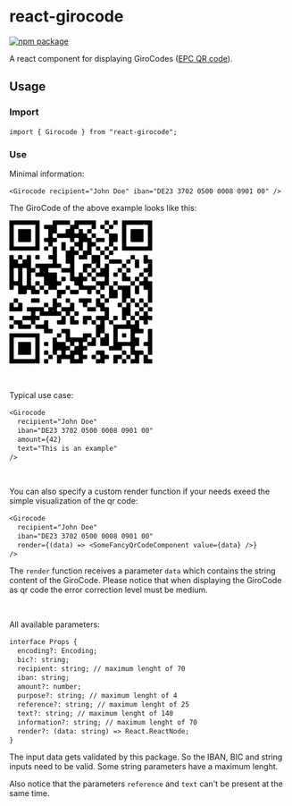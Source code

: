 # react-girocode

[![npm package](https://badge.fury.io/js/react-girocode.svg)](https://www.npmjs.org/package/react-girocode)

A react component for displaying GiroCodes ([EPC QR code](https://en.wikipedia.org/wiki/EPC_QR_code)).

## Usage

### Import

```tsx
import { Girocode } from "react-girocode";
```

### Use

Minimal information:

```tsx
<Girocode recipient="John Doe" iban="DE23 3702 0500 0008 0901 00" />
```

The GiroCode of the above example looks like this:
</br>

![example GiroCode](https://raw.githubusercontent.com/jonashoen/react-girocode/main/example_girocode.png)

</br>

Typical use case:

```tsx
<Girocode
  recipient="John Doe"
  iban="DE23 3702 0500 0008 0901 00"
  amount={42}
  text="This is an example"
/>
```

</br>

You can also specify a custom render function if your needs exeed the simple visualization of the qr code:

```tsx
<Girocode
  recipient="John Doe"
  iban="DE23 3702 0500 0008 0901 00"
  render={(data) => <SomeFancyQrCodeComponent value={data} />}
/>
```

The `render` function receives a parameter `data` which contains the string content of the GiroCode.
Please notice that when displaying the GiroCode as qr code the error correction level must be medium.

</br>

All available parameters:

```tsx
interface Props {
  encoding?: Encoding;
  bic?: string;
  recipient: string; // maximum lenght of 70
  iban: string;
  amount?: number;
  purpose?: string; // maximum lenght of 4
  reference?: string; // maximum lenght of 25
  text?: string; // maximum lenght of 140
  information?: string; // maximum lenght of 70
  render?: (data: string) => React.ReactNode;
}
```

The input data gets validated by this package. So the IBAN, BIC and string inputs need to be valid. Some string parameters have a maximum lenght.

Also notice that the parameters `reference` and `text` can't be present at the same time.
